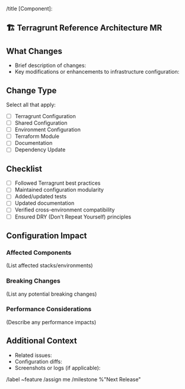 <!-- Title suggestion: [Component]: Brief description -->

/title [Component]:

## 🏗️ Terragrunt Reference Architecture MR

## What Changes

- Brief description of changes:
- Key modifications or enhancements to infrastructure configuration:

## Change Type

Select all that apply:

- [ ] Terragrunt Configuration
- [ ] Shared Configuration
- [ ] Environment Configuration
- [ ] Terraform Module
- [ ] Documentation
- [ ] Dependency Update

## Checklist

- [ ] Followed Terragrunt best practices
- [ ] Maintained configuration modularity
- [ ] Added/updated tests
- [ ] Updated documentation
- [ ] Verified cross-environment compatibility
- [ ] Ensured DRY (Don't Repeat Yourself) principles

## Configuration Impact

### Affected Components
(List affected stacks/environments)

### Breaking Changes
(List any potential breaking changes)

### Performance Considerations
(Describe any performance impacts)

## Additional Context

- Related issues:
- Configuration diffs:
- Screenshots or logs (if applicable):

/label ~feature
/assign me
/milestone %"Next Release"
